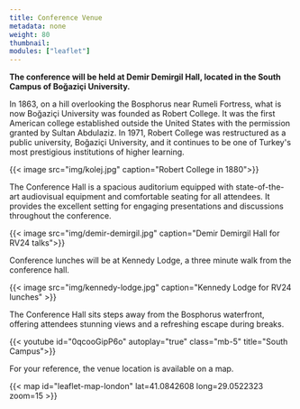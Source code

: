 ```yaml
---
title: Conference Venue
metadata: none
weight: 80
thumbnail: 
modules: ["leaflet"]
---
```

**The conference will be held at Demir Demirgil Hall, located in the South Campus of Boğaziçi University.**

In 1863, on a hill overlooking the Bosphorus near Rumeli Fortress, what is now Boğaziçi University was founded as Robert College. It was the first American college established outside the United States with the permission granted by Sultan Abdulaziz. In 1971, Robert College was restructured as a public university, Boğaziçi University, and it continues to be one of Turkey's most prestigious institutions of higher learning.

{{< image src="img/kolej.jpg" caption="Robert College in 1880">}}

The Conference Hall is a spacious auditorium equipped with state-of-the-art audiovisual equipment and comfortable seating for all attendees. It provides the excellent setting for engaging presentations and discussions throughout the conference.

{{< image src="img/demir-demirgil.jpg" caption="Demir Demirgil Hall for RV24 talks">}}

Conference lunches will be at Kennedy Lodge, a three minute walk from the conference hall.

{{< image src="img/kennedy-lodge.jpg" caption="Kennedy Lodge for RV24 lunches" >}}

The Conference Hall sits steps away from the Bosphorus waterfront, offering attendees stunning views and a refreshing escape during breaks.

{{< youtube id="0qcooGipP6o" autoplay="true" class="mb-5" title="South Campus">}}

For your reference, the venue location is available on a map.

{{< map id="leaflet-map-london" lat=41.0842608 long=29.0522323 zoom=15 >}}
